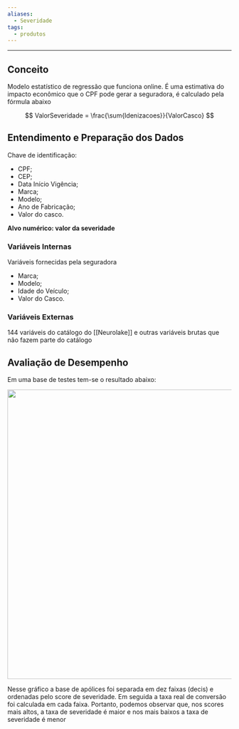 ```yaml
---
aliases:
  - Severidade
tags:
  - produtos
---
```


---

## Conceito

Modelo estatístico de regressão que funciona online. É uma estimativa do impacto econômico que o CPF pode gerar a seguradora, é calculado pela fórmula abaixo

$$
ValorSeveridade = \frac{\sum{Idenizacoes}}{ValorCasco} 
$$

## Entendimento e Preparação dos Dados

Chave de identificação:
- CPF;
- CEP;
- Data Início Vigência;
- Marca;
- Modelo;
- Ano de Fabricação;
- Valor do casco.

**Alvo numérico: valor da severidade**

### Variáveis Internas

Variáveis fornecidas pela seguradora
- Marca;
- Modelo;
- Idade do Veículo;
- Valor do Casco.

### Variáveis Externas

144 variáveis do catálogo do [[Neurolake]] e outras variáveis brutas que não fazem parte do catálogo

## Avaliação de Desempenho

Em uma base de testes tem-se o resultado abaixo:

<img src="https://lh7-rt.googleusercontent.com/docsz/AD_4nXfTW1XWnW9Bh9d0zgSsVM0B_Bf6Mm18kkPQe1ETlcB1HMIxhG8nC7zEMShtqG8lryWGmFDT811iaOmUmT8MQnbhWvtebDuGPhkximrzEcfGnBG8N_ILCNaDuwdZS2PoE3yBOPDDccvfLq7ZuHhrK-BvWY0?key=d6rKKttZVhVn00IuKV9ppg" width="650" />

Nesse gráfico a base de apólices foi separada em dez faixas (decis) e ordenadas pelo score de severidade. Em seguida a taxa real de conversão foi calculada em cada faixa. Portanto, podemos observar que, nos scores mais altos, a taxa de severidade é maior e nos mais baixos a taxa de severidade é menor
